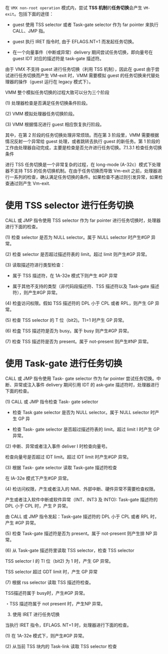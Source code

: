 
# 

在 `VMX non-root operation` 模式内，尝试 **TSS 机制**的**任务切换**会产生 `VM-exit`。包括下面的途径：

* guest 使用 TSS selector 或者 Task-gate selector 作为 far pointer 来执行 CALL、JMP 指。

* guest 执行 IRET 指令时, 由于 EFLAGS.NT=1 而发起任务切换。

* 在一个向量事件（中断或异常）delivery 期间尝试任务切换，即向量号在 guest IDT 对应的描述符是 task-gate 描述符。

由于 VMX 不支持 guest 进行任务切换（利用 TSS 机制），因此在 guest 由于尝试进行任务切换而产生 VM-exit 时，VMM 需要模拟 guest 的任务切换来代替处理器的操作（guest 运行在 legacy 模式下）。

VMM 整个模拟任务切换的过程大致可以分为三个阶段

(1) 处理器检查是否满足任务切换条件阶段。

(2) VMM 模拟处理器任务切换阶段。

(3) VMM 根据情况进行 guest 相应恢复执行阶段。

其中，在第 2 阶段的任务切换处理非常烦琐。而在第 3 阶段里，VMM 需要根据情况反射一个异常给 guest 处理，或者跳转去执行 guest 的新任务。第 1 阶段的工作由处理器自动完成，主要是检查是否允许进行任务切换。7.1.3.1 检查任务切换条件

进行 TSS 任务切换是一个非常复杂的过程，在 Iong-mode (A-32c）模式下处理器不支持 TSS 的任务切换机制。在由于任务切换而导致 Vm-exit 之前，处理器进行一系列的检查，确认满足任务切换的条件。如果检查不通过则引发异常，如果检查通过则产生  Vm-exit.

# 使用 TSS selector 进行任务切换

CALL 或 JMP 指令使用 TSS selector 作为 far pointer 进行任务切换时，处理器进行下面的检查。

(1) 检查 selector 是否为 NULL selector。属于 NULL selector 时产生#GP 异常。

(2) 检查 selector 是否超过描述符表的 limit。超过 limit 则产生#GP 异常。

(3) 读取描述符进行类型检查：

* 属于 TSS 描述符，在 1A-32e 模式下则产生 #GP 异常

* 属于其他不支持的类型（非代码段描述符、TSS 描述符以及 Task-gate 描述符），则产生#GP 异常。

(4) 检査访问权限。假如 TSS 描述符的 DPL 小于 CPL 或者 RPL，则产生 GP 异常。

(5) 检查 TSS selector 的 T 位（bit2)。TI=1 时产生 GP 异常。

(6) 检査 TSS 描述符是否为 busy。属于 busy 则产生#GP 异常。

(7) 检查 TSS 描述符是否为 present。属于 not-present 则产生#NP 异常。

# 使用 Task-gate 进行任务切换

CALL 或 JMP 指令使用 Task- gate selector 作为 far pointer 尝试任务切换。中断、异常或注入事件 delivery 期间引用 IDT 的 ask-gate 描述符时，处理器进行下面的检查。

(1) CALL 或 JMP 指令检查 Task- gate selector

* 检查 Task gate selector 是否为 NULL selector。属于 NULL selector 时产生 GP 异

* 检查 Task- gate selector 是否超过描述符表的 limit。超过 limit I 时产生 GP 异常。

(2) 中断、异常或者注入事件 deliver I 时检查向量号。

检查向量号是否超过 IDT limit。超过 IDT limit 时产生#GP 异常。

 (3) 根据 Task- gate selector 读取 Task-gate 描述符检查

在 IA-32e 模式下产生#GP 异常。

 (4) 检访问权限，产生或者注入的 NMI、外部中断、硬件异常不需要检查权限。

产生或者注入软件中断或软件异常（INT、INT3 及 INTO): Task-gate 描述符的 DPL 小于 CPL 时，产生 P 异常。

由 CALL 或 JMP 指令发起：Task-gate 描述符的 DPL 小于 CPL 或者 RPL 时，产生 #GP 异常。

 (5) 检查 Task-gate 描述符是否为 present。属于 not-present 则产生排 NP 异常。

 (6) 从 Task-gate 描述符里读取 TSS selector，检查 TSS selector

 TSS selector I 的 TI 位（bit2) 为 1 时，产生 GP 异常。

 TSS selector 超过 GDT limit 时，产生 GP 异常

 (7) 根据 rss selector 读取 TSS 描述符检查。

TSS描述符属于 busy时，产生#GP 异常。

・TSS 描述符属于 not present 时，产生NP 异常。

3. 使用 IRET 进行任务切换

当执行 IRET 指令，EFLAGS. NT=1 时，处理器进行下面的检查。

 (1) 在 1A-32e 模式下，则产生#GP 异常。

 (2) 从当前 TSS 块内的 Task-link 读取 TSS selector 检查